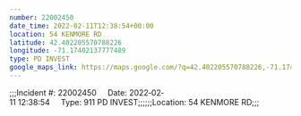 ```yaml
---
number: 22002450
date_time: 2022-02-11T12:38:54+00:00
location: 54 KENMORE RD
latitude: 42.402205570788226
longitude: -71.17402137777489
type: PD INVEST
google_maps_link: https://maps.google.com/?q=42.402205570788226,-71.17402137777489
---
```


;;;Incident #: 22002450     Date: 2022‐02‐11 12:38:54     Type: 911 PD INVEST;;;;;;Location: 54 KENMORE RD;;;
